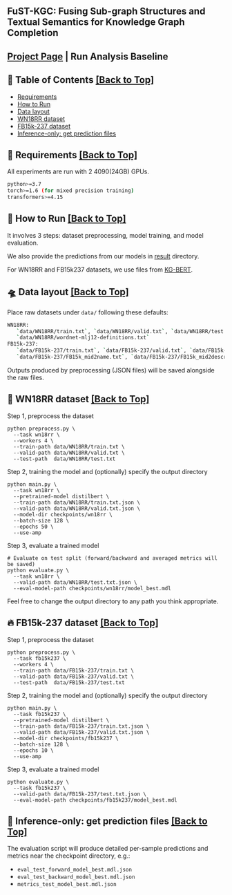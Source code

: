 ## FuST-KGC: Fusing Sub-graph Structures and Textual Semantics for Knowledge Graph Completion
## [Project Page](placeholder) | Run Analysis Baseline

## 📖 Table of Contents <a href="#top">[Back to Top]</a>

- [Requirements](#requirements-)
- [How to Run](#how-to-run-)
- [Data layout](#Data-layout-)
- [WN18RR dataset](#WN18RR-dataset-)
- [FB15k-237 dataset](#fb15k237-dataset-)
- [Inference-only: get prediction files](#inference-)


## 🌠 Requirements <a href="#top">[Back to Top]</a> <a name="requirements-"></a>
All experiments are run with 2 4090(24GB) GPUs.
```bash
python>=3.7
torch>=1.6 (for mixed precision training)
transformers>=4.15
```

## 📄 How to Run <a href="#top">[Back to Top]</a> <a name="how-to-run-"></a>

It involves 3 steps: dataset preprocessing, model training, and model evaluation.

We also provide the predictions from our models in [result](result/) directory.

For WN18RR and FB15k237 datasets, we use files from [KG-BERT](https://github.com/yao8839836/kg-bert).


## 🛸 Data layout <a href="#top">[Back to Top]</a> <a name="Data-layout-"></a>
Place raw datasets under `data/` following these defaults:
```bash
WN18RR:
   `data/WN18RR/train.txt`, `data/WN18RR/valid.txt`, `data/WN18RR/test.txt`
   `data/WN18RR/wordnet-mlj12-definitions.txt`
FB15k-237:
   `data/FB15k-237/train.txt`, `data/FB15k-237/valid.txt`, `data/FB15k-237/test.txt`
   `data/FB15k-237/FB15k_mid2name.txt`, `data/FB15k-237/FB15k_mid2description.txt`
```
Outputs produced by preprocessing (JSON files) will be saved alongside the raw files.

## 🚀 WN18RR dataset <a href="#top">[Back to Top]</a> <a name="WN18RR-dataset-"></a>

Step 1, preprocess the dataset
```
python preprocess.py \
  --task wn18rr \
  --workers 4 \
  --train-path data/WN18RR/train.txt \
  --valid-path data/WN18RR/valid.txt \
  --test-path  data/WN18RR/test.txt
```

Step 2, training the model and (optionally) specify the output directory 
```
python main.py \
  --task wn18rr \
  --pretrained-model distilbert \
  --train-path data/WN18RR/train.txt.json \
  --valid-path data/WN18RR/valid.txt.json \
  --model-dir checkpoints/wn18rr \
  --batch-size 128 \
  --epochs 50 \
  --use-amp
```

Step 3, evaluate a trained model
```
# Evaluate on test split (forward/backward and averaged metrics will be saved)
python evaluate.py \
  --task wn18rr \
  --valid-path data/WN18RR/test.txt.json \
  --eval-model-path checkpoints/wn18rr/model_best.mdl
```

Feel free to change the output directory to any path you think appropriate.

## 🔥 FB15k-237 dataset <a href="#top">[Back to Top]</a> <a name="fb15k237-dataset-"></a>

Step 1, preprocess the dataset
```
python preprocess.py \
  --task fb15k237 \
  --workers 4 \
  --train-path data/FB15k-237/train.txt \
  --valid-path data/FB15k-237/valid.txt \
  --test-path  data/FB15k-237/test.txt
```

Step 2, training the model and (optionally) specify the output directory 
```
python main.py \
  --task fb15k237 \
  --pretrained-model distilbert \
  --train-path data/FB15k-237/train.txt.json \
  --valid-path data/FB15k-237/valid.txt.json \
  --model-dir checkpoints/fb15k237 \
  --batch-size 128 \
  --epochs 10 \
  --use-amp
```

Step 3, evaluate a trained model
```
python evaluate.py \
  --task fb15k237 \
  --valid-path data/FB15k-237/test.txt.json \
  --eval-model-path checkpoints/fb15k237/model_best.mdl
```

## 🧪 Inference-only: get prediction files <a href="#top">[Back to Top]</a> <a name="inference-"></a>
The evaluation script will produce detailed per-sample predictions and metrics near the checkpoint directory, e.g.:
- `eval_test_forward_model_best.mdl.json`
- `eval_test_backward_model_best.mdl.json`
- `metrics_test_model_best.mdl.json`

